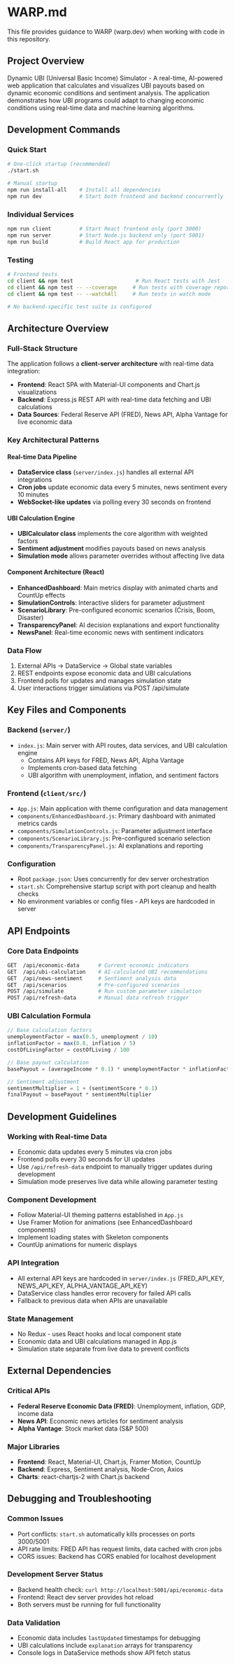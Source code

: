 # WARP.md

This file provides guidance to WARP (warp.dev) when working with code in this repository.

## Project Overview

Dynamic UBI (Universal Basic Income) Simulator - A real-time, AI-powered web application that calculates and visualizes UBI payouts based on dynamic economic conditions and sentiment analysis. The application demonstrates how UBI programs could adapt to changing economic conditions using real-time data and machine learning algorithms.

## Development Commands

### Quick Start
```bash
# One-click startup (recommended)
./start.sh

# Manual startup
npm run install-all    # Install all dependencies
npm run dev            # Start both frontend and backend concurrently
```

### Individual Services
```bash
npm run client         # Start React frontend only (port 3000)
npm run server         # Start Node.js backend only (port 5001)
npm run build          # Build React app for production
```

### Testing
```bash
# Frontend tests
cd client && npm test                    # Run React tests with Jest
cd client && npm test -- --coverage     # Run tests with coverage report
cd client && npm test -- --watchAll     # Run tests in watch mode

# No backend-specific test suite is configured
```

## Architecture Overview

### Full-Stack Structure
The application follows a **client-server architecture** with real-time data integration:

- **Frontend**: React SPA with Material-UI components and Chart.js visualizations
- **Backend**: Express.js REST API with real-time data fetching and UBI calculations
- **Data Sources**: Federal Reserve API (FRED), News API, Alpha Vantage for live economic data

### Key Architectural Patterns

#### Real-time Data Pipeline
- **DataService class** (`server/index.js`) handles all external API integrations
- **Cron jobs** update economic data every 5 minutes, news sentiment every 10 minutes
- **WebSocket-like updates** via polling every 30 seconds on frontend

#### UBI Calculation Engine
- **UBICalculator class** implements the core algorithm with weighted factors
- **Sentiment adjustment** modifies payouts based on news analysis
- **Simulation mode** allows parameter overrides without affecting live data

#### Component Architecture (React)
- **EnhancedDashboard**: Main metrics display with animated charts and CountUp effects
- **SimulationControls**: Interactive sliders for parameter adjustment
- **ScenarioLibrary**: Pre-configured economic scenarios (Crisis, Boom, Disaster)
- **TransparencyPanel**: AI decision explanations and export functionality
- **NewsPanel**: Real-time economic news with sentiment indicators

### Data Flow
1. External APIs → DataService → Global state variables
2. REST endpoints expose economic data and UBI calculations
3. Frontend polls for updates and manages simulation state
4. User interactions trigger simulations via POST /api/simulate

## Key Files and Components

### Backend (`server/`)
- `index.js`: Main server with API routes, data services, and UBI calculation engine
  - Contains API keys for FRED, News API, Alpha Vantage
  - Implements cron-based data fetching
  - UBI algorithm with unemployment, inflation, and sentiment factors

### Frontend (`client/src/`)
- `App.js`: Main application with theme configuration and data management
- `components/EnhancedDashboard.js`: Primary dashboard with animated metrics cards
- `components/SimulationControls.js`: Parameter adjustment interface
- `components/ScenarioLibrary.js`: Pre-configured scenario selection
- `components/TransparencyPanel.js`: AI explanations and reporting

### Configuration
- Root `package.json`: Uses concurrently for dev server orchestration
- `start.sh`: Comprehensive startup script with port cleanup and health checks
- No environment variables or config files - API keys are hardcoded in server

## API Endpoints

### Core Data Endpoints
```bash
GET  /api/economic-data      # Current economic indicators
GET  /api/ubi-calculation    # AI-calculated UBI recommendations  
GET  /api/news-sentiment     # Sentiment analysis data
GET  /api/scenarios          # Pre-configured scenarios
POST /api/simulate           # Run custom parameter simulation
POST /api/refresh-data       # Manual data refresh trigger
```

### UBI Calculation Formula
```javascript
// Base calculation factors
unemploymentFactor = max(0.5, unemployment / 10)
inflationFactor = max(0.8, inflation / 5)  
costOfLivingFactor = costOfLiving / 100

// Base payout calculation
basePayout = (averageIncome * 0.1) * unemploymentFactor * inflationFactor * costOfLivingFactor

// Sentiment adjustment
sentimentMultiplier = 1 + (sentimentScore * 0.1)
finalPayout = basePayout * sentimentMultiplier
```

## Development Guidelines

### Working with Real-time Data
- Economic data updates every 5 minutes via cron jobs
- Frontend polls every 30 seconds for UI updates
- Use `/api/refresh-data` endpoint to manually trigger updates during development
- Simulation mode preserves live data while allowing parameter testing

### Component Development
- Follow Material-UI theming patterns established in `App.js`
- Use Framer Motion for animations (see EnhancedDashboard components)
- Implement loading states with Skeleton components
- CountUp animations for numeric displays

### API Integration
- All external API keys are hardcoded in `server/index.js` (FRED_API_KEY, NEWS_API_KEY, ALPHA_VANTAGE_API_KEY)
- DataService class handles error recovery for failed API calls
- Fallback to previous data when APIs are unavailable

### State Management
- No Redux - uses React hooks and local component state
- Economic data and UBI calculations managed in App.js
- Simulation state separate from live data to prevent conflicts

## External Dependencies

### Critical APIs
- **Federal Reserve Economic Data (FRED)**: Unemployment, inflation, GDP, income data
- **News API**: Economic news articles for sentiment analysis  
- **Alpha Vantage**: Stock market data (S&P 500)

### Major Libraries
- **Frontend**: React, Material-UI, Chart.js, Framer Motion, CountUp
- **Backend**: Express, Sentiment analysis, Node-Cron, Axios
- **Charts**: react-chartjs-2 with Chart.js backend

## Debugging and Troubleshooting

### Common Issues
- Port conflicts: `start.sh` automatically kills processes on ports 3000/5001
- API rate limits: FRED API has request limits, data cached with cron jobs
- CORS issues: Backend has CORS enabled for localhost development

### Development Server Status
- Backend health check: `curl http://localhost:5001/api/economic-data`
- Frontend: React dev server provides hot reload
- Both servers must be running for full functionality

### Data Validation
- Economic data includes `lastUpdated` timestamps for debugging
- UBI calculations include `explanation` arrays for transparency
- Console logs in DataService methods show API fetch status